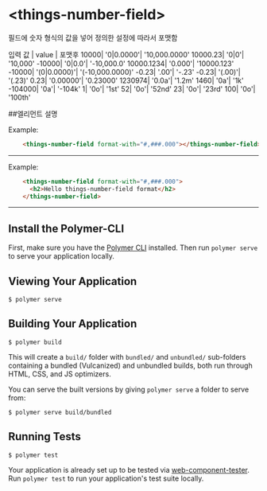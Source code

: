 # \<things-number-field\>

필드에 숫자 형식의 값을 넣어 정의한 설정에 따라서 포맷함

입력 값 |  value |  포맷후
10000| '0|0.0000'| '10,000.0000'
10000.23| '0|0'| '10,000'
-10000| '0|0.0'| '-10,000.0'
10000.1234| '0.000'| '10000.123'
-10000| '(0|0.0000)'| '(-10,000.0000)'
-0.23| '.00'| '-.23'
-0.23| '(.00)'| '(.23)'
0.23| '0.00000'| '0.23000'
1230974| '0.0a'| '1.2m'
1460| '0a'| '1k'
-104000| '0a'| '-104k'
1| '0o'| '1st'
52| '0o'| '52nd'
23| '0o'| '23rd'
100| '0o'| '100th'

##엘리먼트 설명

Example:

```html
    <things-number-field format-with="#,###.000"></things-number-field>
```
*****

Example:

```html
    <things-number-field format-with="#,###.000">
      <h2>Hello things-number-field format</h2>
    </things-number-field>
```
*****

## Install the Polymer-CLI

First, make sure you have the [Polymer CLI](https://www.npmjs.com/package/polymer-cli) installed. Then run `polymer serve` to serve your application locally.

## Viewing Your Application

```
$ polymer serve
```

## Building Your Application

```
$ polymer build
```

This will create a `build/` folder with `bundled/` and `unbundled/` sub-folders
containing a bundled (Vulcanized) and unbundled builds, both run through HTML,
CSS, and JS optimizers.

You can serve the built versions by giving `polymer serve` a folder to serve
from:

```
$ polymer serve build/bundled
```

## Running Tests

```
$ polymer test
```

Your application is already set up to be tested via [web-component-tester](https://github.com/Polymer/web-component-tester). Run `polymer test` to run your application's test suite locally.
